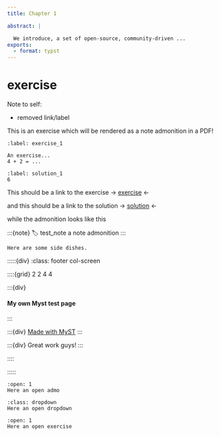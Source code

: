 ```yaml
---
title: Chapter 1

abstract: |

  We introduce, a set of open-source, community-driven ...
exports:
  - format: typst
---
```


# exercise


Note to self:
- removed link/label

This is an exercise which will be rendered as a note admonition in a PDF! 

```{exercise} Name exercise
:label: exercise_1

An exercise...
4 + 2 = ...
```

```{solution} exercise_1
:label: solution_1
6
```

This should be a link to the exercise ->  [exercise](#exercise_1) <-

and this should be a link to the solution ->  [solution](#solution_1) <-

while the admonition looks like this

:::{note}
:label: test_note
a note admonition
:::

<!-- and this should be a link to the note -> [testnote](#test_note) <-. The link does not come to the pdf as of now, so we do not have to worry about this for the exerciss + solution. -->

```{intermezzo} No name
Here are some side dishes.
```




:::::{div}
:class: footer col-screen

::::{grid} 2 2 4 4

:::{div}
<h4>My own Myst test page</h4>

:::

:::{div}
[Made with MyST](https://mystmd.org/)
:::

:::{div}
Great work guys!
:::

::::

:::::

```{admonition}
:open: 1
Here an open admo
```

```{admonition}
:class: dropdown
Here an open dropdown
```

```{exercise}
:open: 1
Here an open exercise
```
